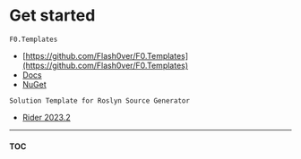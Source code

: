 # Get started

`F0.Templates`
- [https://github.com/Flash0ver/F0.Templates](https://github.com/Flash0ver/F0.Templates)
- [Docs](https://github.com/Flash0ver/F0.Templates/blob/main/documentation/F0.Templates.md)
- [NuGet](https://www.nuget.org/packages/F0.Templates/)

`Solution Template for Roslyn Source Generator`
- [Rider 2023.2](https://www.jetbrains.com/rider/whatsnew/2023-2/)

---
#### [TOC](./Content.md)
